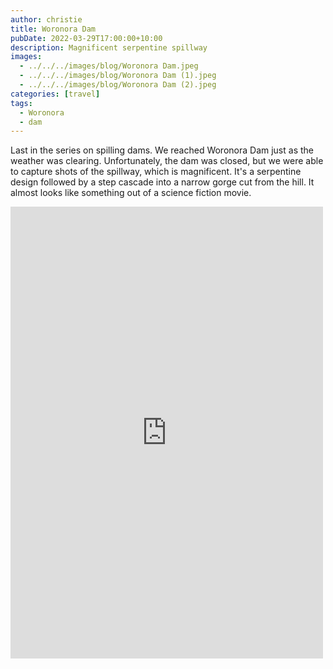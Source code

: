 ```yaml
---
author: christie
title: Woronora Dam
pubDate: 2022-03-29T17:00:00+10:00
description: Magnificent serpentine spillway
images:
  - ../../../images/blog/Woronora Dam.jpeg
  - ../../../images/blog/Woronora Dam (1).jpeg
  - ../../../images/blog/Woronora Dam (2).jpeg
categories: [travel]
tags:
  - Woronora
  - dam
---
```


Last in the series on spilling dams. We reached Woronora Dam just as the weather was clearing. Unfortunately, the dam was closed, but we were able to capture shots of the spillway, which is magnificent. It's a serpentine design followed by a step cascade into a narrow gorge cut from the hill. It almost looks like something out of a science fiction movie.

<iframe src="https://www.facebook.com/plugins/post.php?href=https%3A%2F%2Fwww.facebook.com%2Fchris1.tham%2Fposts%2Fpfbid02xZoFvVMVv6fLA8UGj2cqoN43DTajhG4d4Q4ynDevigGMB3bsGQLywxBBZQ2hmBPtl&show_text=true&width=500" width="500" height="723" style="border:none;overflow:hidden" scrolling="no" frameborder="0" allowfullscreen="true" allow="autoplay; clipboard-write; encrypted-media; picture-in-picture; web-share"></iframe>
